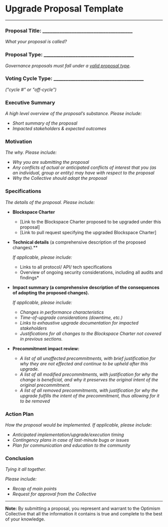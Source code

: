 # Upgrade Proposal Template
---

### **Proposal Title:** _____________________________________

*What your proposal is called?*

### **Proposal Type**: _____________________________________

*Governance proposals must fall under a [valid proposal type](https://github.com/ethereum-optimism/OPerating-manual/blob/main/manual.md).*

### **Voting Cycle Type**: _____________________________________
*("cycle #" or "off-cycle")*

### **Executive Summary**

*A high level overview of the proposal’s substance. Please include:*

- *Short summary of the proposal*
- *Impacted stakeholders & expected outcomes*

### **Motivation**

*The why.* *Please include:*

- *Why you are submitting the proposal*
- *Any conflicts of actual or anticipated conflicts of interest that you (as an individual, group or entity) may have with respect to the proposal*
- *Why the Collective should adopt the proposal*

### **Specifications**

*The details of the proposal.* *Please include:*

- **Blockspace Charter**
    - [Link to the Blockspace Charter proposed to be upgraded under this proposal]
    - [Link to pull request specifying the upgraded Blockspace Charter]
- **Technical details** (a comprehensive description of the proposed changes).**
    
    *If applicable, please include:*
    
    - Links to all protocol/ API/ tech specifications
    - Overview of ongoing security considerations, including all audits and findings*
- **Impact summary (a comprehensive description of the consequences of adopting the proposed changes).**
    
    *If applicable, please include:*
    
    - *Changes in performance characteristics*
    - *Time-of-upgrade considerations (downtime, etc.)*
    - *Links to exhaustive upgrade documentation for impacted stakeholders*
    - *Justifications for all changes to the Blockspace Charter not covered in previous sections.*
  
 - **Precommitment impact review:**
      - *A list of all unaffected precommitments, with brief justification for why they are not effected and continue to be upheld after this upgrade.*
      - *A list of all modified precommitments, with justification for why the change is beneficial, and why it preserves the original intent of the original precommitment.*
      - *A list of all removed precommitments, with justification for why the upgrade fulfills the intent of the precommitment, thus allowing for it to be removed*

### **Action Plan**

*How the proposal would be implemented.* *If applicable, please include:*

- *Anticipated implementation/upgrade/execution timing*
- *Contingency plans in case of last-minute bugs or issues*
- *Plan for communication and education to the community*

### **Conclusion**

*Tying it all together.*

*Please include:*

- *Recap of main points*
- *Request for approval from the Collective*

---

**Note:** By submitting a proposal, you represent and warrant to the Optimism Collective that all the information it contains is true and complete to the best of your knowledge.
